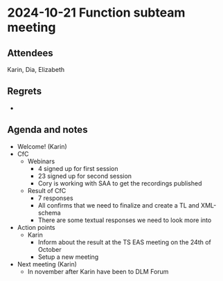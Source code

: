 # 2024-10-21 Function subteam meeting


## Attendees

Karin, Dia, Elizabeth


## Regrets

-


## Agenda and notes



* Welcome! (Karin)
* CfC
    * Webinars
        * 4 signed up for first session
        * 23 signed up for second session
        * Cory is working with SAA to get the recordings published
    * Result of CfC
        * 7 responses
        * All confirms that we need to finalize and create a TL and XML-schema
        * There are some textual responses we need to look more into
* Action points
    * Karin
        * Inform about the result at the TS EAS meeting on the 24th of October
        * Setup a new meeting
* Next meeting (Karin)
    * In november after Karin have been to DLM Forum
